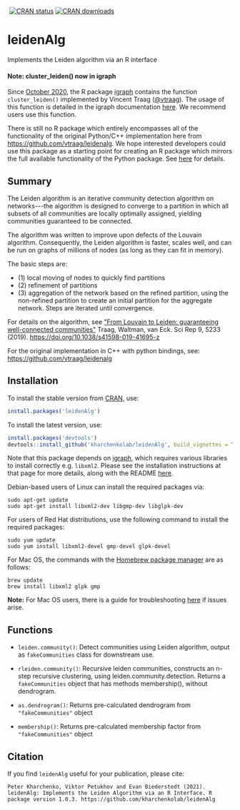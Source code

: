 [![<kharchenkolab>](https://circleci.com/gh/kharchenkolab/leidenAlg.svg?style=svg)](https://app.circleci.com/pipelines/github/kharchenkolab/leidenAlg)
[![CRAN status](https://www.r-pkg.org/badges/version/leidenAlg)](https://cran.r-project.org/package=leidenAlg)
[![CRAN downloads](https://cranlogs.r-pkg.org/badges/leidenAlg)](https://cran.r-project.org/package=leidenAlg)

# leidenAlg

Implements the Leiden algorithm via an R interface


#### Note: cluster_leiden() now in igraph

Since [October 2020](https://github.com/igraph/rigraph/pull/399), the R package [igraph](https://cran.r-project.org/web/packages/igraph/) contains the function `cluster_leiden()` implemented by Vincent Traag ([@vtraag](https://github.com/vtraag)). The usage of this function is detailed in the igraph documentation [here](https://igraph.org/r/html/1.2.7/cluster_leiden.html). We recommend users use this function. 

There is still no R package which entirely encompasses all of the functionality of the original Python/C++ implementation here from https://github.com/vtraag/leidenalg. We hope interested developers could use this package as a starting point for creating an R package which mirrors the full available functionality of the Python package. See [here](https://github.com/vtraag/leidenalg#usage) for details. 

## Summary

The Leiden algorithm is an iterative community detection algorithm on networks---the algorithm is designed to converge to a partition in which all subsets of all communities are locally optimally assigned, yielding communities guaranteed to be connected.

The algorithm was written to improve upon defects of the Louvain algorithm. Consequently, the Leiden algorithm is faster, scales well, and can be run on graphs of millions of nodes (as long as they can fit in memory).

The basic steps are:
* (1) local moving of nodes to quickly find partitions
* (2) refinement of partitions
* (3) aggregation of the network based on the refined partition, using the non-refined partition to create an initial partition for the aggregate network. Steps are iterated until convergence.

For details on the algorithm, see ["From Louvain to Leiden: guaranteeing well-connected communities"](https://www.nature.com/articles/s41598-019-41695-z) Traag, Waltman, van Eck. Sci Rep 9, 5233 (2019). https://doi.org/10.1038/s41598-019-41695-z

For the original implementation in C++ with python bindings, see: https://github.com/vtraag/leidenalg

## Installation

To install the stable version from [CRAN](https://CRAN.R-project.org/package=leidenAlg), use:

```r
install.packages('leidenAlg')
```

To install the latest version, use:

```r
install.packages('devtools')
devtools::install_github('kharchenkolab/leidenAlg', build_vignettes = TRUE)
```

Note that this package depends on [igraph](https://CRAN.R-project.org/package=igraph), which requires various libraries to install correctly e.g. `libxml2`. Please see the installation instructions at that page for more details, along with the README [here](https://github.com/igraph/rigraph).

Debian-based users of Linux can install the required packages via:

```
sudo apt-get update
sudo apt-get install libxml2-dev libgmp-dev libglpk-dev
```

For users of Red Hat distributions, use the following command to install the required packages:

```
sudo yum update
sudo yum install libxml2-devel gmp-devel glpk-devel
```

For Mac OS, the commands with the [Homebrew package manager](https://brew.sh/) are as follows:

```
brew update
brew install libxml2 glpk gmp
```
 
**Note:** For Mac OS users, there is a guide for troubleshooting [here](https://github.com/kharchenkolab/leidenAlg/wiki/Installing-leidenAlg-for-Mac-OS) if issues arise. 

## Functions

* `leiden.community()`: Detect communities using Leiden algorithm, output as `fakeCommunities` class for downstream use.

* `rleiden.community()`: Recursive leiden communities, constructs an n-step recursive clustering, using leiden.community.detection. Returns a `fakeCommunities` object that has methods membership(), without dendrogram.

* `as.dendrogram()`: Returns pre-calculated dendrogram from `"fakeCommunities"` object

* `membership()`: Returns pre-calculated membership factor from `"fakeCommunities"` object

## Citation
If you find `leidenAlg` useful for your publication, please cite:

```
Peter Kharchenko, Viktor Petukhov and Evan Biederstedt (2021).
leidenAlg: Implements the Leiden Algorithm via an R Interface. R
package version 1.0.3. https://github.com/kharchenkolab/leidenAlg
```
